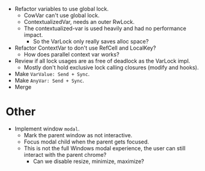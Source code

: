 * Refactor variables to use global lock.
    - CowVar can't use global lock.
    - ContextualizedVar, needs an outer RwLock.
    - The contextualized-var is used heavily and had no performance impact.
        - So the VarLock only really saves alloc space?
* Refactor ContextVar to don't use RefCell and LocalKey?
    - How does parallel context var works?
* Review if all lock usages are as free of deadlock as the VarLock impl.
    - Mostly don't hold exclusive lock calling closures (modify and hooks).
* Make `VarValue: Send + Sync`.
* Make `AnyVar: Send + Sync`.
* Merge

# Other

* Implement window `modal`.
    - Mark the parent window as not interactive.
    - Focus modal child when the parent gets focused.
    - This is not the full Windows modal experience, the user can still interact with the parent chrome?
        - Can we disable resize, minimize, maximize?
